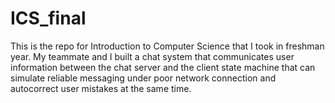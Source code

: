 # ICS_final
This is the repo for Introduction to Computer Science that I took in freshman year. My teammate and I built a chat system that communicates user information between the chat server and the client state machine that can simulate reliable messaging under poor network connection and autocorrect user mistakes at the same time. 
